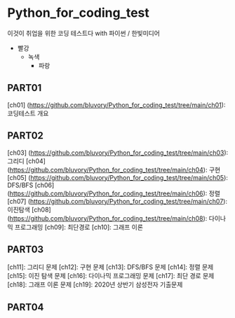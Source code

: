 # Python_for_coding_test
이것이 취업을 위한 코딩 테스트다 with 파이썬 / 한빛미디어


* 빨강
  * 녹색
    * 파랑
## PART01
[ch01] (https://github.com/bluvory/Python_for_coding_test/tree/main/ch01): 코딩테스트 개요

## PART02
[ch03] (https://github.com/bluvory/Python_for_coding_test/tree/main/ch03): 그리디
[ch04] (https://github.com/bluvory/Python_for_coding_test/tree/main/ch04): 구현
[ch05] (https://github.com/bluvory/Python_for_coding_test/tree/main/ch05): DFS/BFS
[ch06] (https://github.com/bluvory/Python_for_coding_test/tree/main/ch06): 정렬
[ch07] (https://github.com/bluvory/Python_for_coding_test/tree/main/ch07): 이진탐색
[ch08] (https://github.com/bluvory/Python_for_coding_test/tree/main/ch08): 다이나믹 프로그래밍
[ch09]: 최단경로
[ch10]: 그래프 이론

## PART03
[ch11]: 그리디 문제
[ch12]: 구현 문제
[ch13]: DFS/BFS 문제
[ch14]: 정렬 문제
[ch15]: 이진 탐색 문제
[ch16]: 다이나믹 프로그래밍 문제
[ch17]: 최단 경로 문제
[ch18]: 그래프 이론 문제
[ch19]: 2020년 상반기 삼성전자 기출문제

## PART04
